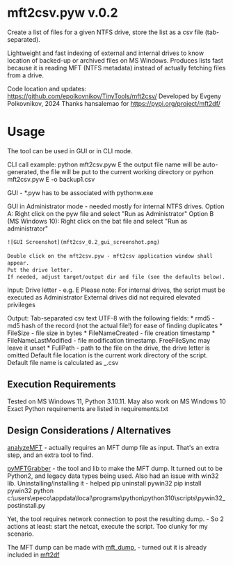 # mft2csv.pyw v.0.2

Create a list of files for a given NTFS drive, store the list as a csv file (tab-separated).

Lightweight and fast indexing of external and internal drives to know location of
backed-up or archived files on MS Windows.
Produces lists fast because it is reading MFT (NTFS metadata) instead of actually
fetching files from a drive.

Code location and updates: https://github.com/epolkovnikov/TinyTools/mft2csv/
Developed by Evgeny Polkovnikov, 2024
Thanks hansalemao for https://pypi.org/project/mft2df/

# Usage

The tool can be used in GUI or in CLI mode.

CLI call example:
    python mft2csv.pyw E
	  the output file name will be auto-generated,
	  the file will be put to the current working directory
    or
    pyrhon mft2csv.pyw E -o backup1.csv

GUI - *.pyw has to be associated with pythonw.exe

GUI in Administrator mode - needed mostly for internal NTFS drives.
    Option A: Right click on the pyw file and select "Run as Administrator"
    Option B (MS Windows 10): Right click on the bat file and select "Run as administrator"

    ![GUI Screenshot](mft2csv_0.2_gui_screenshot.png)

    Double click on the mft2csv.pyw - mft2csv application window shall appear.
    Put the drive letter.
    If needed, adjust target/output dir and file (see the defaults below).

Input:
    Drive letter - e.g. E
        Please note: For internal drives, the script must be executed as Administrator
        External drives did not required elevated privileges

Output: Tab-separated csv text UTF-8 with the following fields:
    * rmd5 - md5 hash of the record (not the actual file!) for ease of finding duplicates
    * FileSize - file size in bytes
    * FileNameCreated - file creation timestamp
    * FileNameLastModified - file modification timestamp. FreeFileSync may leave it unset
    * FullPath - path to the file on the drive, the drive letter is omitted
    Default file location is the current work directory of the script.
    Default file name is calculated as <drive label>_<drive size>_<current time stamp>_<free space>.csv

## Execution Requirements
Tested on MS Windows 11, Python 3.10.11. May also work on MS Windows 10
Exact Python requirements are listed in requirements.txt

## Design Considerations / Alternatives
[analyzeMFT](https://github.com/rowingdude/analyzeMFT) - actually requires an MFT dump file as input. That's an extra step, and an extra tool to find.

[pyMFTGrabber](https://github.com/jeffbryner/pyMFTGrabber) - the tool and lib to make the MFT dump. It turned out to be Python2, and legacy data types being used.
Also had an issue with win32 lib. Uninstalling/installing it - helped
pip uninstall pywin32
pip install pywin32
python c:\users\epeco\appdata\local\programs\python\python310\scripts\pywin32_postinstall.py

Yet, the tool requires network connection to post the resulting dump. - So 2 actions at least: start the netcat, execute the script. Too clunky for my scenario.

The MFT dump can be made with [mft_dump](https://github.com/omerbenamram/mft), - turned out it is already included in [mft2df](https://pypi.org/project/mft2df/)

